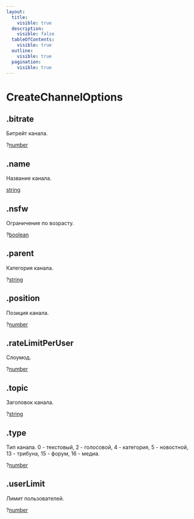 ```yaml
---
layout:
  title:
    visible: true
  description:
    visible: false
  tableOfContents:
    visible: true
  outline:
    visible: true
  pagination:
    visible: true
---
```


# CreateChannelOptions

## .bitrate

Битрейт канала.

?[number](https://developer.mozilla.org/ru/docs/Web/JavaScript/Reference/Global_Objects/Number)

## .name

Название канала.

[string](https://developer.mozilla.org/ru/docs/Web/JavaScript/Reference/Global_Objects/String)

## .nsfw

Ограничение по возрасту.

?[boolean](https://developer.mozilla.org/ru/docs/Web/JavaScript/Reference/Global_Objects/Boolean)

## .parent

Категория канала.

?[string](https://developer.mozilla.org/ru/docs/Web/JavaScript/Reference/Global_Objects/String)

## .position

Позиция канала.

?[number](https://developer.mozilla.org/ru/docs/Web/JavaScript/Reference/Global_Objects/Number)

## .rateLimitPerUser

Слоумод.

?[number](https://developer.mozilla.org/ru/docs/Web/JavaScript/Reference/Global_Objects/Number)

## .topic

Заголовок канала.

?[string](https://developer.mozilla.org/ru/docs/Web/JavaScript/Reference/Global_Objects/String)

## .type

Тип канала. 0 - текстовый, 2 - голосовой, 4 - категория, 5 - новостной, 13 - трибуна, 15 - форум, 16 - медиа.

?[number](https://developer.mozilla.org/ru/docs/Web/JavaScript/Reference/Global_Objects/Number)

## .userLimit

Лимит пользователей.

?[number](https://developer.mozilla.org/ru/docs/Web/JavaScript/Reference/Global_Objects/Number)
